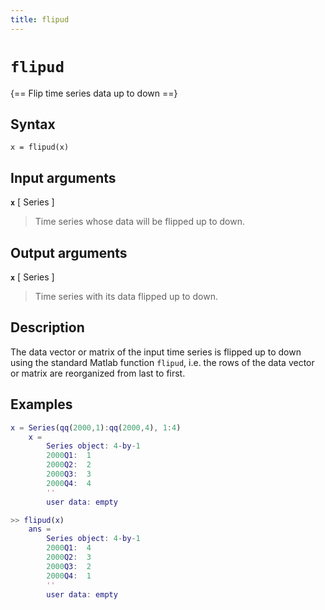 ```yaml
---
title: flipud
---
```


# `flipud`

{== Flip time series data up to down ==}


## Syntax 

    x = flipud(x)


## Input arguments 

__`x`__ [ Series ] 
> 
> Time series whose data will be flipped up to down.
> 

## Output arguments 

__`x`__ [ Series ] 
> 
> Time series with its data flipped up to down.
> 


## Description 

The data vector or matrix of the input time series is flipped up to down
using the standard Matlab function `flipud`, i.e. the rows of the data
vector or matrix are reorganized from last to first.

## Examples

```matlab
x = Series(qq(2000,1):qq(2000,4), 1:4)
    x =
        Series object: 4-by-1
        2000Q1:  1
        2000Q2:  2
        2000Q3:  3
        2000Q4:  4
        ''
        user data: empty

>> flipud(x)
    ans =
        Series object: 4-by-1
        2000Q1:  4
        2000Q2:  3
        2000Q3:  2
        2000Q4:  1
        ''
        user data: empty
```

